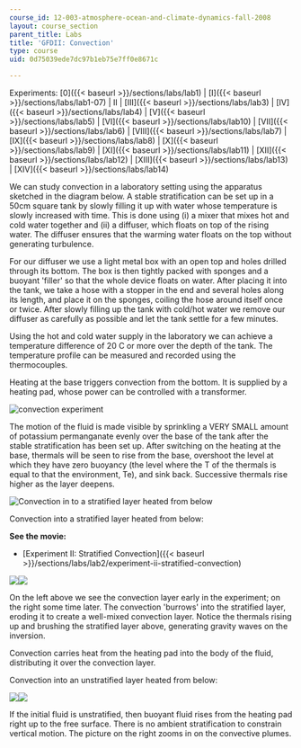 ```yaml
---
course_id: 12-003-atmosphere-ocean-and-climate-dynamics-fall-2008
layout: course_section
parent_title: Labs
title: 'GFDII: Convection'
type: course
uid: 0d75039ede7dc97b1eb75e7ff0e8671c

---
```


Experiments: [0]({{< baseurl >}}/sections/labs/lab1) | [I]({{< baseurl >}}/sections/labs/lab1-07) | II | [III]({{< baseurl >}}/sections/labs/lab3) | [IV]({{< baseurl >}}/sections/labs/lab4) | [V]({{< baseurl >}}/sections/labs/lab5) | [VI]({{< baseurl >}}/sections/labs/lab10) | [VII]({{< baseurl >}}/sections/labs/lab6) | [VIII]({{< baseurl >}}/sections/labs/lab7) | [IX]({{< baseurl >}}/sections/labs/lab8) | [X]({{< baseurl >}}/sections/labs/lab9) | [XI]({{< baseurl >}}/sections/labs/lab11) | [XII]({{< baseurl >}}/sections/labs/lab12) | [XIII]({{< baseurl >}}/sections/labs/lab13) | [XIV]({{< baseurl >}}/sections/labs/lab14)

We can study convection in a laboratory setting using the apparatus sketched in the diagram below. A stable stratification can be set up in a 50cm square tank by slowly filling it up with water whose temperature is slowly increased with time. This is done using (i) a mixer that mixes hot and cold water together and (ii) a diffuser, which floats on top of the rising water. The diffuser ensures that the warming water floats on the top without generating turbulence.

For our diffuser we use a light metal box with an open top and holes drilled through its bottom. The box is then tightly packed with sponges and a buoyant 'filler' so that the whole device floats on water. After placing it into the tank, we take a hose with a stopper in the end and several holes along its length, and place it on the sponges, coiling the hose around itself once or twice. After slowly filling up the tank with cold/hot water we remove our diffuser as carefully as possible and let the tank settle for a few minutes.

Using the hot and cold water supply in the laboratory we can achieve a temperature difference of 20 C or more over the depth of the tank. The temperature profile can be measured and recorded using the thermocouples.

Heating at the base triggers convection from the bottom. It is supplied by a heating pad, whose power can be controlled with a transformer.

![convection experiment](/courses/earth-atmospheric-and-planetary-sciences/12-003-atmosphere-ocean-and-climate-dynamics-fall-2008/labs/gfd_ii1.gif)

The motion of the fluid is made visible by sprinkling a VERY SMALL amount of potassium permanganate evenly over the base of the tank after the stable stratification has been set up. After switching on the heating at the base, thermals will be seen to rise from the base, overshoot the level at which they have zero buoyancy (the level where the T of the thermals is equal to that the environment, Te), and sink back. Successive thermals rise higher as the layer deepens.

![Convection in to a stratified layer heated from below](/courses/earth-atmospheric-and-planetary-sciences/12-003-atmosphere-ocean-and-climate-dynamics-fall-2008/labs/gfd_ii2.gif) 

Convection into a stratified layer heated from below:

**See the movie:**

*   [Experiment II: Stratified Convection]({{< baseurl >}}/sections/labs/lab2/experiment-ii-stratified-convection)

![](/courses/earth-atmospheric-and-planetary-sciences/12-003-atmosphere-ocean-and-climate-dynamics-fall-2008/labs/DzlItem269.jpg)![](/courses/earth-atmospheric-and-planetary-sciences/12-003-atmosphere-ocean-and-climate-dynamics-fall-2008/labs/wpe29321.jpg)

On the left above we see the convection layer early in the experiment; on the right some time later. The convection 'burrows' into the stratified layer, eroding it to create a well-mixed convection layer. Notice the thermals rising up and brushing the stratified layer above, generating gravity waves on the inversion.

Convection carries heat from the heating pad into the body of the fluid, distributing it over the convection layer.

Convection into an unstratified layer heated from below:

![](/courses/earth-atmospheric-and-planetary-sciences/12-003-atmosphere-ocean-and-climate-dynamics-fall-2008/labs/DzlItem120.jpg)![](/courses/earth-atmospheric-and-planetary-sciences/12-003-atmosphere-ocean-and-climate-dynamics-fall-2008/labs/DzlItem123.jpg)

If the initial fluid is unstratified, then buoyant fluid rises from the heating pad right up to the free surface. There is no ambient stratification to constrain vertical motion. The picture on the right zooms in on the convective plumes.